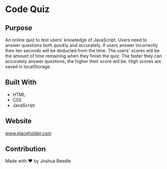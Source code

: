 # Code Quiz

## Purpose
An online quiz to test users' knowledge of JavaScript. Users need to answer questions both quickly and accurately. If users answer incorrectly then ten seconds will be deducted from the time. The users' scores will be the amount of time remaining when they finish the quiz. The faster they can accurately answer questions, the higher their score will be. High scores are saved in localStorage.

## Built With
* HTML
* CSS
* JavaScript

## Website
www.placeholder.com

## Contribution
Made with ❤️ by Joshua Beedle